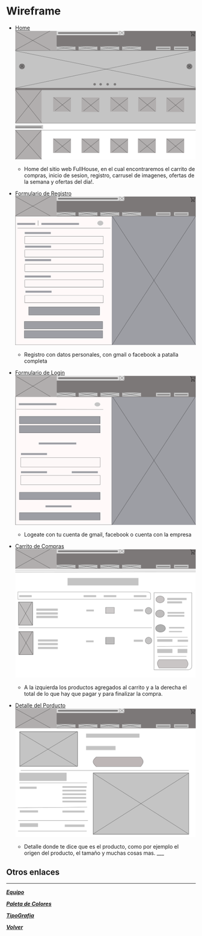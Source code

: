 # Wireframe
 - [    Home   ](https://github.com/jerebustos/Grupo-7-FullHouse/blob/master/wireframe/FullHouse%20Home.png)
 ![    Home   ](https://github.com/jerebustos/Grupo-7-FullHouse/blob/master/wireframe/FullHouse%20Home.png)

    - Home del sitio web FullHouse, en el cual encontraremos el carrito de compras, inicio de sesion, registro, carrusel de imagenes, ofertas de la semana y ofertas del dia!.


- [   Formulario de Registro  ](https://github.com/jerebustos/Grupo-7-FullHouse/blob/master/wireframe/Formulario%20de%20Registro%203.png)
 ![Formulario](https://github.com/jerebustos/Grupo-7-FullHouse/blob/master/wireframe/Formulario%20de%20Registro%203.png)
  
   - Registro con datos personales, con gmail o facebook a patalla completa  
  
 - [    Formulario de Login   ](https://github.com/jerebustos/Grupo-7-FullHouse/blob/master/wireframe/Formulario%20de%20Login%203.png)
 ![Formulario](https://github.com/jerebustos/Grupo-7-FullHouse/blob/master/wireframe/Formulario%20de%20Login%203.png)
   
   
    - Logeate con tu cuenta de gmail, facebook o cuenta con la empresa

  - [    Carrito de Compras   ](https://github.com/jerebustos/Grupo-7-FullHouse/blob/master/wireframe/FullHouse%20Carrito.png)
  ![    Carrito de Compras   ](https://github.com/jerebustos/Grupo-7-FullHouse/blob/master/wireframe/FullHouse%20Carrito.png)

    - A la izquierda los productos agregados al carrito y a la derecha el total de lo que hay que pagar y para finalizar la compra.
    
   - [    Detalle del Porducto   ](https://github.com/jerebustos/Grupo-7-FullHouse/blob/master/wireframe/FullHouse%20Detalle%20del%20Producto.png)
   ![    Detalle del Producto   ](https://github.com/jerebustos/Grupo-7-FullHouse/blob/master/wireframe/FullHouse%20Detalle%20del%20Producto.png)
   
     - Detalle donde te dice que es el producto, como por ejemplo el origen del producto, el tamaño y muchas cosas mas.
    ___
   
 ## __Otros enlaces__
___
        
        

[***Equipo***](Equipo.md)

[***Paleta de Colores***](Colores.md)

[***TipoGrafia***](tipografia.md)

[***Volver***](https://github.com/jerebustos/Grupo-7-FullHouse)
